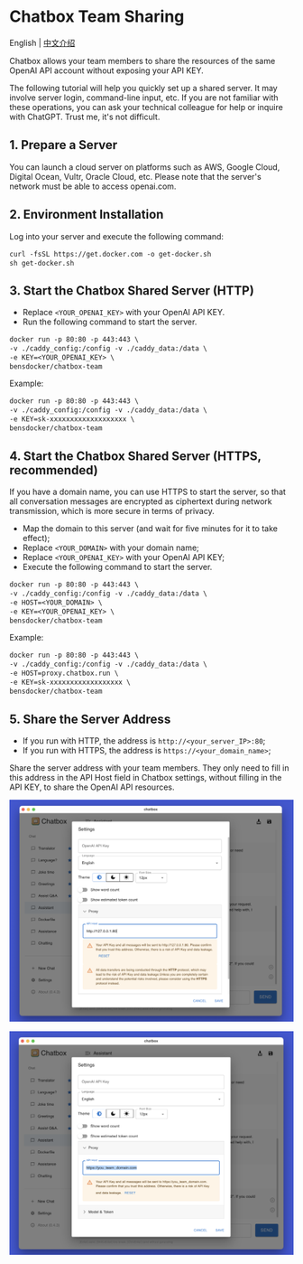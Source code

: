 # Chatbox Team Sharing

English | [中文介绍](./README-CN.md)

Chatbox allows your team members to share the resources of the same OpenAI API account without exposing your API KEY.

The following tutorial will help you quickly set up a shared server. It may involve server login, command-line input, etc. If you are not familiar with these operations, you can ask your technical colleague for help or inquire with ChatGPT. Trust me, it's not difficult.

## 1. Prepare a Server

You can launch a cloud server on platforms such as AWS, Google Cloud, Digital Ocean, Vultr, Oracle Cloud, etc. Please note that the server's network must be able to access openai.com.

## 2. Environment Installation

Log into your server and execute the following command:

```shell
curl -fsSL https://get.docker.com -o get-docker.sh
sh get-docker.sh
```

## 3. Start the Chatbox Shared Server (HTTP)

- Replace `<YOUR_OPENAI_KEY>` with your OpenAI API KEY.
- Run the following command to start the server.

```shell
docker run -p 80:80 -p 443:443 \
-v ./caddy_config:/config -v ./caddy_data:/data \
-e KEY=<YOUR_OPENAI_KEY> \
bensdocker/chatbox-team
```

Example:

```
docker run -p 80:80 -p 443:443 \
-v ./caddy_config:/config -v ./caddy_data:/data \
-e KEY=sk-xxxxxxxxxxxxxxxxxxx \
bensdocker/chatbox-team
```

## 4. Start the Chatbox Shared Server (HTTPS, recommended)

If you have a domain name, you can use HTTPS to start the server, so that all conversation messages are encrypted as ciphertext during network transmission, which is more secure in terms of privacy.

- Map the domain to this server (and wait for five minutes for it to take effect);
- Replace `<YOUR_DOMAIN>` with your domain name;
- Replace `<YOUR_OPENAI_KEY>` with your OpenAI API KEY;
- Execute the following command to start the server.

```shell
docker run -p 80:80 -p 443:443 \
-v ./caddy_config:/config -v ./caddy_data:/data \
-e HOST=<YOUR_DOMAIN> \
-e KEY=<YOUR_OPENAI_KEY> \
bensdocker/chatbox-team
```

Example:

```
docker run -p 80:80 -p 443:443 \
-v ./caddy_config:/config -v ./caddy_data:/data \
-e HOST=proxy.chatbox.run \
-e KEY=sk-xxxxxxxxxxxxxxxxxx \
bensdocker/chatbox-team
```

## 5. Share the Server Address

- If you run with HTTP, the address is `http://<your_server_IP>:80`;
- If you run with HTTPS, the address is `https://<your_domain_name>`;

Share the server address with your team members. They only need to fill in this address in the API Host field in Chatbox settings, without filling in the API KEY, to share the OpenAI API resources.

![](./demo_http.png)

![](./demo_https.png)
